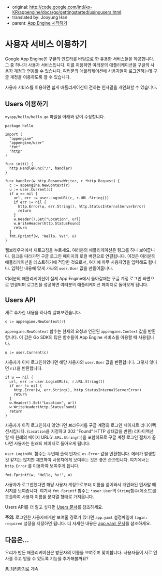   * original: http://code.google.com/intl/ko-KR/appengine/docs/go/gettingstarted/usingusers.html
  * translated by: Jooyung Han
  * parent: [App Engine 시작하기](GoogleAppEngineGoGettingStarted.md)

# 사용자 서비스 이용하기 #

Google App Engine은 구글의 인프라를 바탕으로 한 유용한 서비스들을 제공합니다. 그 중 하나가 사용자 서비스입니다. 이를 이용하면 여러분의 애플리케이션을 구글의 사용자 계정과 연동할 수 있습니다. 여러분의 애플리케이션에 사용자들이 로그인하는데 구글 계정을 이용하도록 할 수 있습니다.

사용자 서비스를 이용하면 쉽게 애플리케이션이 전하는 인사말을 개인화할 수 있습니다.

## Users 이용하기 ##

`myapp/hello/hello.go` 파일을 아래와 같이 수정합니다.

```
package hello

import (
  "appengine"
  "appengine/user"
  "fmt"
  "http"
)

func init() {
  http.HandleFunc("/", handler)
}

func handler(w http.ResonseWriter, r *http.Request) {
  c := appengine.NewContext(r)
  u := user.Current(c)
  if u == nil {
    url, err := user.LoginURL(c, r.URL.String())
    if err != nil {
      http.Error(w, err.String(), http.StatusInternalServerError)
      return
    }
    w.Header().Set("Location", url)
    w.WriteHeader(http.StatusFound)
    return
  }
  fmt.Fprintf(w, "Hello, %v!", u)
}
```

웹브라우저에서 새로고침을 누르세요. 여러분의 애플리케이션은 링크를 하나 보여줍니다. 링크를 따라가면 구글 로그인 페이지의 로컬 버전으로 연결됩니다. 이것은 여러분의 애플리케이션을 테스트하기에 적당한 것으로서, 여기에 아무 사용자명을 입력해도 됩니다. 입력한 내용에 맞게 가짜의 `user.User` 값을 만들어줍니다.

여러분의 애플리케이션이 실제 App Engine에서 돌아갈때는 구글 계정 로그인 화면으로 연결되며 로그인을 성공하면 여러분의 애플리케이션 페이지로 돌아오게 됩니다.

## Users API ##

새로 추가한 내용을 하나씩 살펴보겠습니다.

```
c := appengine.NewContext(r)
```

`appengine.NewContext` 함수는 현재의 요청과 연관된 `appengine.Context` 값을 반환합니다. 이 값은 Go SDK의 많은 함수들이 App Engine 서비스를 이용할 때 사용됩니다.

```
u := user.Current(c)
```

사용자가 이미 로그인하였다면 해당 사용자의 `user.User` 값을 반환합니다. 그렇지 않다면 `nil`을 반환합니다.

```
if u == nil {
  url, err := user.LoginURL(c, r.URL.String())
  if err != nil {
    http.Error(w, err.String(), http.StatusInternalServerError)
    return 
  }
  w.Header().Set("Location", url)
  w.WriteHeader(http.StatusFound)
  return
}
```

사용자가 아직 로그인하지 않았다면 브라우저를 구글 계정의 로그인 페이지로 리다이렉션시킵니다. (`Location`을 지정하고 302 "Found" HTTP 상태값을 반환) 리다이렉션할 때 원래의 페이지 URL(`r.URL.String()`)을 포함하므로 구글 계정 로그인 절차가 끝나면 사용자는 원래의 페이지로 돌아오게 됩니다.

`user.LoginURL` 함수는 두번째 출력 인자로 `os.Error` 값을 반환합니다. 에러가 발생할 것 같지는 않지만 체크하여 사용자에게 보여주는 것은 좋은 습관입니다. 여기에서는 `http.Error` 를 이용하여 보여주게 됩니다.

```
fmt.Fprintf(w, "Hello, %v!", u)
```

사용자가 로그인했다면 해당 사용자 계정으로부터 이름을 얻어와서 개인화된 인사말 메시지를 보여줍니다. 여기서 `fmt.Fprintf` 함수는 `*user.User`의  `String`함수(메소드)를 호출하여 사용자 이름을 문자열 형태로 가져옵니다.

Users API를 더 알고 싶다면 [Users 문서](http://code.google.com/appengine/docs/go/users/)를 참조하세요.

**주의:** 로그인한 사용자에게만 보여줄 경로가 있다면 `app.yaml` 설정파일에 `login: required` 설정을 지정하면 됩니다. 더 자세한 내용은 [app.yaml 문서](http://code.google.com/appengine/docs/python/config/appconfig.html)를 참조하세요.

## 다음은... ##

우리가 만든 애플리케이션은 방문자의 이름을 보여주며 맞이합니다. 사용자들이 서로 인사를 주고 받을 수 있도록 기능을 추가해볼까요?

[폼 처리하기](GoogleAppEngineGoHandlingForms.md)로 계속